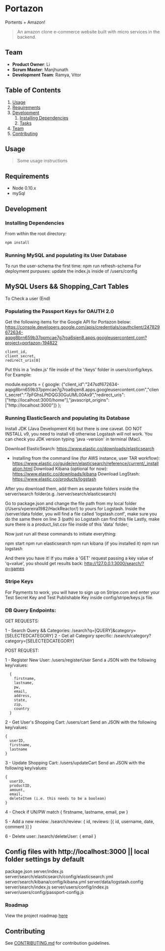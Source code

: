 # Portazon
Portents + Amazon!

> An amazon clone e-commerce website built with micro services in the backend.

## Team

  - __Product Owner__: Li
  - __Scrum Master__: Manjhunath
  - __Development Team__: Ramya, Vitor

## Table of Contents

1. [Usage](#Usage)
1. [Requirements](#requirements)
1. [Development](#development)
    1. [Installing Dependencies](#installing-dependencies)
    1. [Tasks](#tasks)
1. [Team](#team)
1. [Contributing](#contributing)

## Usage

> Some usage instructions

## Requirements

- Node 0.10.x
- mySql

## Development

### Installing Dependencies

From within the root directory:

```sh
npm install
```

### Running MySQL and populating its User Database

To run the user-schema the first time: npm run refresh-schema
For deployment purpuses: update the index.js inside of /users/config

## MySQL Users && Shopping_Cart Tables

To Check a user (End)


### Populating the Passport Keys for OAUTH 2.0

Get the following items for the Google API for Portazon below:
https://console.developers.google.com/apis/credentials/oauthclient/247829672634-aqpg8brn659b37ppmcae7g7roa6sjen8.apps.googleusercontent.com?project=portazon-194822

    client_id,
    client_secret,
    redirect_uris[0]

Put this in a 'index.js' file inside of the '/keys' folder in users/config/keys. For Example:

module.exports = {
  google: {"client_id":"247sdf672634-aqpg8brn659b37ppmcae7g7roa6sjen8.apps.googleusercontent.com","client_secret":"7pFGhsLPtDQG30GuUML00Ax9","redirect_uris":["http://localhost:3000/home"],"javascript_origins":["http://localhost:3000"]}
};

### Running ElasticSearch and populating its Database

Install JDK (Java Development Kit) but there is one caveat. DO NOT INSTALL v9, you need to install v8 otherwise Logstash will not work. You can check you JDK version typing 'java -version' in terminal (Mac).

Download ElasticSearch: https://www.elastic.co/downloads/elasticsearch
* Installing from the command line (for AWS instance, user TAR workflow): https://www.elastic.co/guide/en/elasticsearch/reference/current/_installation.html
Download Kibana (optional for now): https://www.elastic.co/downloads/kibana
Download LogStash: https://www.elastic.co/products/logstash

After you download them, add them as separate folders inside the server/search folder(e.g. /server/search/elasticsearch)

Go to package.json and change the file path from my local folder (/Users/vpereira1982/HackReactor/) to yours for Logstash.
Inside the /server/data folder, you will find a file called 'logstash.conf', make sure you do the same there on line 3 (path) so Logstash can find this file
Lastly, make sure there is a product_list.csv file inside of this 'data' folder;

Now just run all these commands to initiate everything:

npm start
npm run elasticsearch
npm run kibana (if you installed it)
npm run logstash

And there you have it! If you make a 'GET' request passing a key value of 'q=value', you should get results back: http://127.0.0.1:3000/search/?q=games

### Stripe Keys

For Payments to work, you will have to sign up on Stripe.com and enter your Test Secret Key and Test Publishable Key inside config/stripe/keys.js file.

### DB Query Endpoints:

  GET REQUESTS:

  1 - Search Query && Categories: /search?q=[QUERY]&category=[SELECTEDCATEGORY]
  2 - Get all Category specific: /search/category?category=[SELECTEDCATEGORY]


  POST REQUEST:

  1 - Register New User: /users/registerUser
    Send a JSON with the following key/values:

      {
        firstname,
        lastname,
        pw,
        email,
        address,
        state,
        zip,
        country
      }

  2 - Get User's Shopping Cart: /users/cart
    Send an JSON with the following key/values:

    {
      userID,
      firstname,
      lastname
    }

  3 - Update Shopping Cart: /users/updateCart
    Send an JSON with the following key/values:

    {
      userID,
      productID,
      amount,
      email,
      deleteItem (i.e. this needs to be a boolean)
    }



  4 - Check if UN/PW match
    {
      firstname,
      lastname,
      email,
      pw
    }

  5 - Add a new review: /search/review:
  {
    id,
    reviews: [{
      id,
      username,
      date,
      comment
    }]
  }

  6 - Delete user: /search/deleteUser:
  {
    email
  }

## Config files with http://localhost:3000 || local folder settings by default
package.json
server/index.js
server/search/elasticsearch/config/elasticsearch.yml
server/search/kibana/config/kibana.yml
server/data/logstash.config
server/search/index.js
server/users/config/index.js
server/users/config/passport-config.js




### Roadmap

View the project roadmap [here](LINK_TO_PROJECT_ISSUES)

## Contributing

See [CONTRIBUTING.md](_CONTRIBUTING.md) for contribution guidelines.
